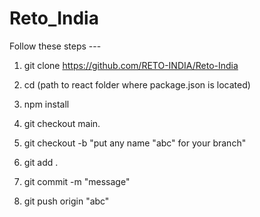 # Reto_India

Follow these steps ---
<br>
1. git clone https://github.com/RETO-INDIA/Reto-India

2. cd (path to react folder where package.json is located)

3. npm install
4. git checkout main.
5. git checkout -b "put any name "abc" for your branch"
6. git add .
7. git commit -m "message"
8. git push origin "abc"

